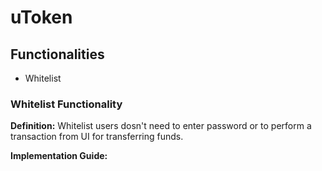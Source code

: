 # uToken

## Functionalities

- Whitelist

### Whitelist Functionality

**Definition:** Whitelist users dosn't need to enter password or to perform a transaction from UI for transferring funds.

**Implementation Guide:**
